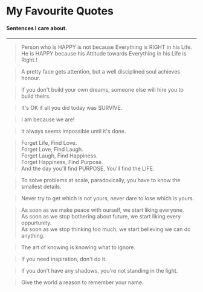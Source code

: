 # My Favourite Quotes
#### Sentences I care about.

---

> Person who is HAPPY is not because Everything is RIGHT in his Life.
> He is HAPPY because his Attitude towards Everything in his Life is Right.!

> A pretty face gets attention, but a well disciplined soul achieves honour.

> If you don't build your own dreams, someone else will hire you to build theirs.

> It's OK if all you did today was SURVIVE.

> I am because we are!

> It always seems impossible until it's done.

> Forget Life, Find Love.  
> Forget Love, Find Laugh.   
> Forget Laugh, Find Happiness.  
> Forget Happiness, Find Purpose.  
> And the day you'll find PURPOSE, You'll find the LIFE.

> To solve problems at scale, paradoxically, you have to know the smallest details.

> Never try to get which is not yours, never dare to lose which is yours.

> As soon as we make peace with ourself, we start liking everyone.  
> As soon as we stop bothering about future, we start liking every oppurtunity.  
> As soon as we stop thinking too much, we start believing we can do anything.  

> The art of knowing is knowing what to ignore.

> If you need inspiration, don't do it.

> If you don't have any shadows, you're not standing in the light.

> Give the world a reason to remember your name.
